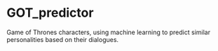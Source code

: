 # GOT_predictor
Game of Thrones characters, using machine learning to predict similar personalities based on their dialogues.
